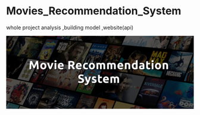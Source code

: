 # Movies_Recommendation_System
whole project analysis ,building model ,website(api)

<img src='https://github.com/rpjinu/Movies_Recommendation_System/blob/main/image_Movie_recomendation.jpg' width='1200'>
